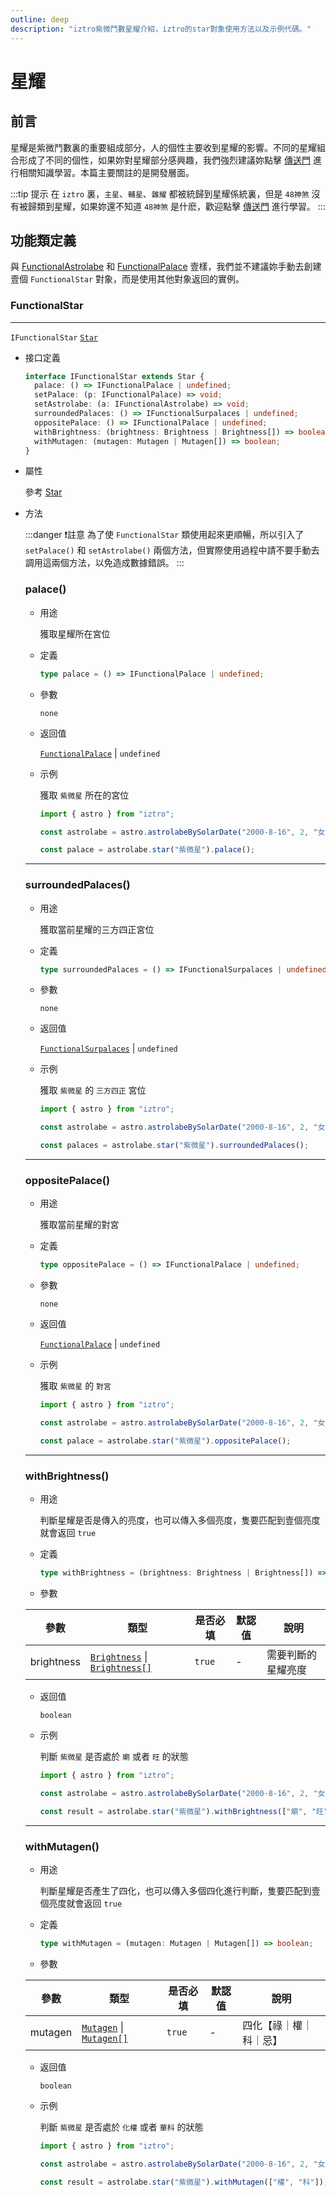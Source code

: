 ```yaml
---
outline: deep
description: "iztro紫微鬥數星耀介紹，iztro的star對象使用方法以及示例代碼。"
---
```


# 星耀

## 前言

星耀是紫微鬥數裏的重要組成部分，人的個性主要收到星耀的影響。不同的星耀組合形成了不同的個性，如果妳對星耀部分感興趣，我們強烈建議妳點擊 [傳送門](/learn/star.md) 進行相關知識學習。本篇主要關註的是開發層面。

:::tip 提示
在 `iztro` 裏，`主星`、`輔星`、`雜耀` 都被統歸到星耀係統裏，但是 `48神煞` 沒有被歸類到星耀，如果妳還不知道 `48神煞` 是什麽，歡迎點擊 [傳送門](/learn/dec-star.md) 進行學習。
:::

## 功能類定義

與 [FunctionalAstrolabe](./astrolabe.md#functionalastrolabe) 和 [FunctionalPalace](./palace.md#functionalpalace) 壹樣，我們並不建議妳手動去創建壹個 `FunctionalStar` 對象，而是使用其他對象返回的實例。

### FunctionalStar <Badge type="warning" text="^1.2.0" />

---

<Badge type="tip" text="implements" /> `IFunctionalStar` <Badge type="tip" text="extends" /> [`Star`](/type-definition.md#star)

- 接口定義

  ```ts
  interface IFunctionalStar extends Star {
    palace: () => IFunctionalPalace | undefined;
    setPalace: (p: IFunctionalPalace) => void;
    setAstrolabe: (a: IFunctionalAstrolabe) => void;
    surroundedPalaces: () => IFunctionalSurpalaces | undefined;
    oppositePalace: () => IFunctionalPalace | undefined;
    withBrightness: (brightness: Brightness | Brightness[]) => boolean;
    withMutagen: (mutagen: Mutagen | Mutagen[]) => boolean;
  }
  ```

- 屬性
  
  參考 [Star](/type-definition.md#star)

- 方法

  :::danger ❗️註意
  為了使 `FunctionalStar` 類使用起來更順暢，所以引入了 `setPalace()` 和 `setAstrolabe()` 兩個方法，但實際使用過程中請不要手動去調用這兩個方法，以免造成數據錯誤。
  :::

  ### palace()

  - 用途

    獲取星耀所在宮位

  - 定義

    ```ts
    type palace = () => IFunctionalPalace | undefined;
    ```

  - 參數

    `none`

  - 返回值

    [`FunctionalPalace`](palace.md#functionalpalace) | `undefined`
  
  - 示例

    獲取 `紫微星` 所在的宮位

    ```ts
    import { astro } from "iztro";

    const astrolabe = astro.astrolabeBySolarDate("2000-8-16", 2, "女", true, "zh-CN");

    const palace = astrolabe.star("紫微星").palace();
    ```

  ***

  ### surroundedPalaces()

  - 用途

    獲取當前星耀的三方四正宮位

  - 定義

    ```ts
    type surroundedPalaces = () => IFunctionalSurpalaces | undefined;
    ```

  - 參數

    `none`

  - 返回值

    [`FunctionalSurpalaces`](palace.md#functionalsurpalaces) | `undefined`
  
  - 示例

    獲取 `紫微星` 的 `三方四正` 宮位

    ```ts
    import { astro } from "iztro";

    const astrolabe = astro.astrolabeBySolarDate("2000-8-16", 2, "女", true, "zh-CN");

    const palaces = astrolabe.star("紫微星").surroundedPalaces();
    ```

  ***

  ### oppositePalace()

  - 用途

    獲取當前星耀的對宮

  - 定義

    ```ts
    type oppositePalace = () => IFunctionalPalace | undefined;
    ```

  - 參數

    `none`

  - 返回值

    [`FunctionalPalace`](palace.md#functionalpalace) | `undefined`
  
  - 示例

    獲取 `紫微星` 的 `對宮`

    ```ts
    import { astro } from "iztro";

    const astrolabe = astro.astrolabeBySolarDate("2000-8-16", 2, "女", true, "zh-CN");

    const palace = astrolabe.star("紫微星").oppositePalace();
    ```

  ***

  ### withBrightness()

  - 用途

    判斷星耀是否是傳入的亮度，也可以傳入多個亮度，隻要匹配到壹個亮度就會返回 `true`

  - 定義

    ```ts
    type withBrightness = (brightness: Brightness | Brightness[]) => boolean;
    ```

  - 參數

  
   | 參數        | 類型                                      | 是否必填 | 默認值 | 說明                 |
   | ----------- | --------------------------------------- | -------- | ------ | -------------------- |
   | brightness |  [ `Brightness`](/type-definition.md#brightness) \| [`Brightness[]`]((/type-definition.md#brightness)) | `true`   | -      | 需要判斷的星耀亮度  |

  - 返回值

    `boolean`
  
  - 示例

    判斷 `紫微星` 是否處於 `廟` 或者 `旺` 的狀態

    ```ts
    import { astro } from "iztro";

    const astrolabe = astro.astrolabeBySolarDate("2000-8-16", 2, "女", true, "zh-CN");

    const result = astrolabe.star("紫微星").withBrightness(["廟", "旺"]);
    ```

  ***

  ### withMutagen()

  - 用途

    判斷星耀是否產生了四化，也可以傳入多個四化進行判斷，隻要匹配到壹個亮度就會返回 `true`

  - 定義

    ```ts
    type withMutagen = (mutagen: Mutagen | Mutagen[]) => boolean;
    ```

  - 參數

  
   | 參數        | 類型                                      | 是否必填 | 默認值 | 說明                 |
   | ----------- | --------------------------------------- | -------- | ------ | -------------------- |
   | mutagen |  [ `Mutagen`](/type-definition.md#mutagen) \| [`Mutagen[]`]((/type-definition.md#mutagen)) | `true`   | -      | 四化【祿｜權｜科｜忌】  |

  - 返回值

    `boolean`
  
  - 示例

    判斷 `紫微星` 是否處於 `化權` 或者 `華科` 的狀態

    ```ts
    import { astro } from "iztro";

    const astrolabe = astro.astrolabeBySolarDate("2000-8-16", 2, "女", true, "zh-CN");

    const result = astrolabe.star("紫微星").withMutagen(["權", "科"]);
    ```
